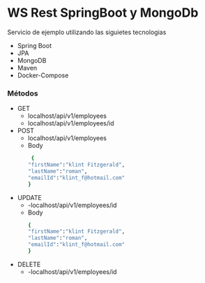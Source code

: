 # WS Rest SpringBoot y MongoDb

Servicio de ejemplo utilizando las siguietes tecnologias

- Spring Boot
- JPA
- MongoDB
- Maven
- Docker-Compose

### Métodos

- GET
  - localhost/api/v1/employees
  - localhost/api/v1/employees/id
- POST
  - localhost/api/v1/employees
  - Body
    ```sh  
     {
    "firstName":"klint Fitzgerald",
    "lastName":"roman",
    "emailId":"klint_f@hotmail.com"
    }
    ```
- UPDATE
  - -localhost/api/v1/employees/id
  - Body
    ```sh
    {
    "firstName":"klint Fitzgerald",
    "lastName":"roman",
    "emailId":"klint_f@hotmail.com"
    }
    ```
- DELETE
  - -localhost/api/v1/employees/id
